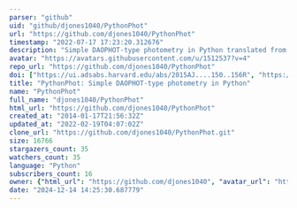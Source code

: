 ```yaml
---
parser: "github"
uid: "github/djones1040/PythonPhot"
url: "https://github.com/djones1040/PythonPhot"
timestamp: "2022-07-17 17:23:20.312676"
description: "Simple DAOPHOT-type photometry in Python translated from IDL AstroLib photometry algorithms.  Please email me with bugs, suggestions, omissions, etc.  The code is citable as part of the Astrophysics Source Code Library (http://ascl.net/1501.010)."
avatar: "https://avatars.githubusercontent.com/u/1512537?v=4"
repo_url: "https://github.com/djones1040/PythonPhot"
doi: ["https://ui.adsabs.harvard.edu/abs/2015AJ....150..156R", "https://ui.adsabs.harvard.edu/abs/2015ascl.soft01010J/abstract"]
title: "PythonPhot: Simple DAOPHOT-type photometry in Python"
name: "PythonPhot"
full_name: "djones1040/PythonPhot"
html_url: "https://github.com/djones1040/PythonPhot"
created_at: "2014-01-17T21:56:32Z"
updated_at: "2022-02-19T04:07:02Z"
clone_url: "https://github.com/djones1040/PythonPhot.git"
size: 16766
stargazers_count: 35
watchers_count: 35
language: "Python"
subscribers_count: 16
owner: {"html_url": "https://github.com/djones1040", "avatar_url": "https://avatars.githubusercontent.com/u/1512537?v=4", "login": "djones1040", "type": "User"}
date: "2024-12-14 14:25:30.687779"
---
```

